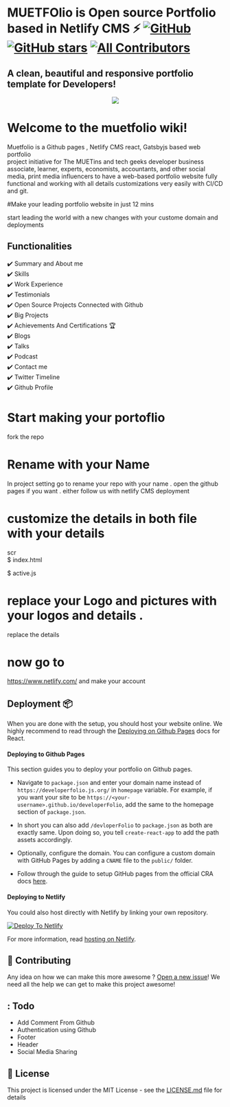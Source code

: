 # MUETFOlio is Open source Portfolio based in Netlify CMS ⚡️ [![GitHub](https://img.shields.io/github/license/saadpasta/developer-portfolio?color=blue)](https://github.com/saadpasta/developerFolio/blob/master/LICENSE) [![GitHub stars](https://img.shields.io/github/stars/saadpasta/developerFolio)](https://github.com/saadpasta/developerFolio/stargazers)  [![All Contributors](https://img.shields.io/badge/all_contributors-4-orange.svg?style=flat-square)](#contributors)



## A clean, beautiful and responsive portfolio template for Developers!


<p align="center"> 
  <kbd>
<img src="https://scontent.fkhi6-1.fna.fbcdn.net/v/t1.0-9/s960x960/102840892_920785401682570_4958497088427907304_o.jpg?_nc_cat=109&_nc_sid=dd9801&_nc_eui2=AeEK-IXaiEIm0H1pWc2sDHZqgygsf1QPsmyDKCx_VA-ybJNeNlaBI-c6yIPmX6P-1_eEdLoacDoQjLsrDjXeeCwT&_nc_ohc=0akEHCkqV9cAX-vOmDF&_nc_ht=scontent.fkhi6-1.fna&_nc_tp=7&oh=f8a7652b88452385913be49c6d4f97d9&oe=5F0AE007"></img>
  </kbd>
</p>









# Welcome to the muetfolio wiki!
 Muetfolio is a Github pages , Netlify CMS react, Gatsbyjs based web portfolio\
project initiative for The MUETins and tech geeks developer business associate, learner, experts, economists, accountants, and other social media, print media influencers to have a web-based portfolio website fully functional and working with all details customizations very easily with CI/CD and git.  

 #Make your leading portfolio website in just 12 mins

 start leading the world with a new changes with your custome domain and deployments 
 
 
## Functionalities 
✔️  Summary and About me\
✔️  Skills\
✔️ Work Experience\
✔️ Testimonials\
✔️ Open Source Projects Connected with Github\
✔️ Big Projects\
✔️ Achievements And Certifications 🏆\
✔️ Blogs\
✔️ Talks\
✔️ Podcast\
✔️ Contact me\
✔️ Twitter Timeline\
✔️ Github Profile
 
 # Start making your portoflio 
 fork the repo 
 # Rename with your Name 
 In project setting go to rename your repo with your name .
 open the github pages if you want . either follow us with netlify CMS deployment 
 # customize the details in both file with your details 
 scr \
 $ index.html 
 
$ active.js 
 
 # replace your Logo and pictures with your logos and details .
 replace the details 
 # now go to 
 https://www.netlify.com/
 and make your account 

## Deployment 📦 
When you are done with the setup, you should host your website online.
We highly recommend to read through the [Deploying on Github Pages](https://create-react-app.dev/docs/deployment/#github-pages) docs for React.

#### Deploying to Github Pages

This section guides you to deploy your portfolio on Github pages.

- Navigate to `package.json` and enter your domain name instead of `https://developerfolio.js.org/` in `homepage` variable. For example, if you want your site to be `https://<your-username>.github.io/developerFolio`, add the same to the homepage section of `package.json`. 

- In short you can also add `/devloperFolio` to `package.json` as both are exactly same. Upon doing so, you tell `create-react-app` to add the path assets accordingly. 

- Optionally, configure the domain. You can configure a custom domain with GitHub Pages by adding a `CNAME` file to the `public/` folder.

- Follow through the guide to setup GitHub pages from the official CRA docs [here](https://create-react-app.dev/docs/deployment/#github-pages).

#### Deploying to Netlify

You could also host directly with Netlify by linking your own repository.

[![Deploy To Netlify](https://www.netlify.com/img/deploy/button.svg)](https://app.netlify.com/start/deploy?repository=https://github.com/saadpasta/developerFolio)

For more information, read [hosting on Netlify](https://create-react-app.dev/docs/deployment/#netlify).



## 🤝 Contributing

Any idea on how we can make this more awesome ? [Open a new issue](https://github.com/madilraza/muetfolio/issues)!  We need all the help we can get to make this project awesome!

## : Todo
- Add Comment From Github
- Authentication using Github
- Footer 
- Header
- Social Media Sharing


## 📄 License 

This project is licensed under the MIT License - see the [LICENSE.md](./LICENSE) file for details



